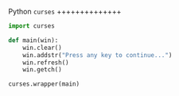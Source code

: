 Python `curses`
++++++++++++++

```python
import curses

def main(win):
    win.clear()
    win.addstr("Press any key to continue...")
    win.refresh()
    win.getch()

curses.wrapper(main)
```